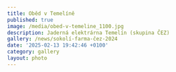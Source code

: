 ```yaml
---
title: Oběd v Temelíně
published: true
image: /media/obed-v-temeline_1100.jpg
description: Jaderná elektrárna Temelín (skupina ČEZ)
gallery: /news/sokolí-farma-čez-2024
date: '2025-02-13 19:42:46 +0100'
category: gallery
layout: photo
---
```


